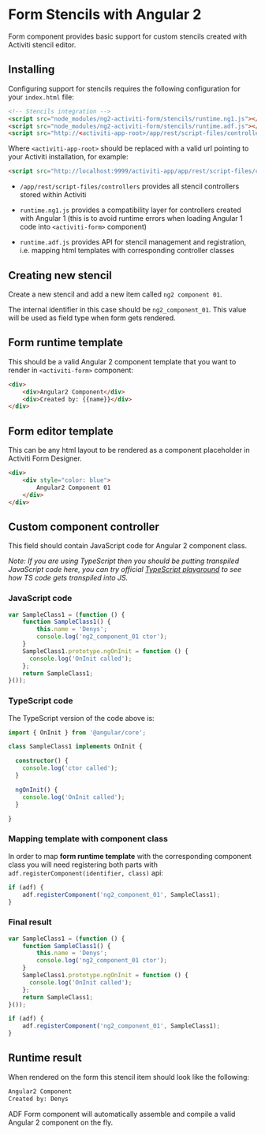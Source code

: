 # Form Stencils with Angular 2

Form component provides basic support for custom stencils created with Activiti stencil editor.

## Installing

Configuring support for stencils requires the following configuration for your `index.html` file:

```html
<!-- Stencils integration -->
<script src="node_modules/ng2-activiti-form/stencils/runtime.ng1.js"></script>
<script src="node_modules/ng2-activiti-form/stencils/runtime.adf.js"></script>
<script src="http://<activiti-app-root>/app/rest/script-files/controllers"></script>
```

Where `<activiti-app-root>` should be replaced with a valid url pointing to your Activiti installation, for example:

```html
<script src="http://localhost:9999/activiti-app/app/rest/script-files/controllers"></script>
```
- `/app/rest/script-files/controllers`
    provides all stencil controllers stored within Activiti

- `runtime.ng1.js`
    provides a compatibility layer for controllers created with Angular 1
    (this is to avoid runtime errors when loading Angular 1 code into `<activiti-form>` component)

- `runtime.adf.js`
    provides API for stencil management and registration,
    i.e. mapping html templates with corresponding controller classes

## Creating new stencil

Create a new stencil and add a new item called `ng2 component 01`.

The internal identifier in this case should be `ng2_component_01`.
This value will be used as field type when form gets rendered.

## Form runtime template

This should be a valid Angular 2 component template that you want to render in `<activiti-form>` component:

```html
<div>
    <div>Angular2 Component</div>
    <div>Created by: {{name}}</div>
</div>
```

## Form editor template

This can be any html layout to be rendered as a component placeholder in Activiti Form Designer.

```html
<div>
    <div style="color: blue">
        Angular2 Component 01
    </div>
</div>
```

## Custom component controller

This field should contain JavaScript code for Angular 2 component class.

_Note: If you are using TypeScript then you should be putting transpiled JavaScript code here,
you can try official [TypeScript playground](http://www.typescriptlang.org/play/)
to see how TS code gets transpiled into JS._

### JavaScript code

```js
var SampleClass1 = (function () {
    function SampleClass1() {
        this.name = 'Denys';
        console.log('ng2_component_01 ctor');
    }
    SampleClass1.prototype.ngOnInit = function () {
      console.log('OnInit called');
    };
    return SampleClass1;
}());
```

### TypeScript code

The TypeScript version of the code above is:

```ts
import { OnInit } from '@angular/core';

class SampleClass1 implements OnInit {

  constructor() {
    console.log('ctor called');
  }

  ngOnInit() {
    console.log('OnInit called');
  }

}
```

### Mapping template with component class

In order to map **form runtime template** with the corresponding component class
you will need registering both parts with `adf.registerComponent(identifier, class)` api:

```js
if (adf) {
    adf.registerComponent('ng2_component_01', SampleClass1);
}
```

### Final result

```js
var SampleClass1 = (function () {
    function SampleClass1() {
        this.name = 'Denys';
        console.log('ng2_component_01 ctor');
    }
    SampleClass1.prototype.ngOnInit = function () {
      console.log('OnInit called');
    };
    return SampleClass1;
}());

if (adf) {
    adf.registerComponent('ng2_component_01', SampleClass1);
}
```

## Runtime result

When rendered on the form this stencil item should look like the following:

```html
Angular2 Component
Created by: Denys
```

ADF Form component will automatically assemble and compile a valid Angular 2 component on the fly.